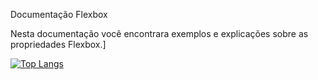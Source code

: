 Documentação Flexbox

Nesta documentação você encontrara exemplos e explicações sobre as propriedades Flexbox.]

[![Top Langs](https://github-readme-stats.vercel.app/api/top-langs/?username=Fabio42-sys&layout=donut)](https://github.com/Fabio42-sys/github-readme-stats)
